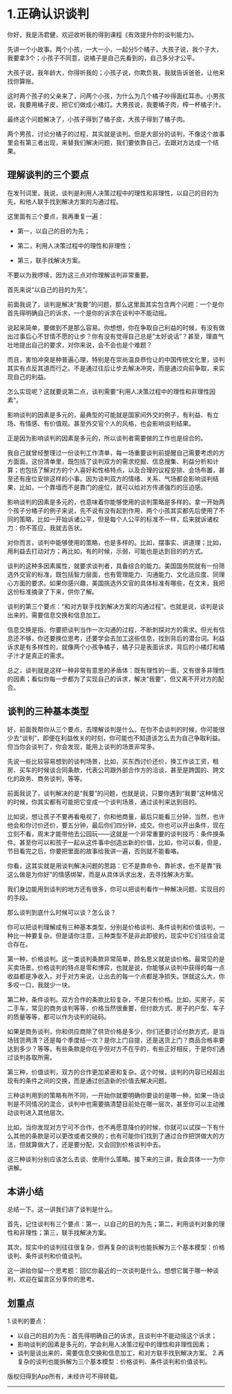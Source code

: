 # 1.正确认识谈判

你好，我是汤君健，欢迎收听我的得到课程《有效提升你的谈判能力》。

先讲一个小故事。两个小孩，一大一小，一起分5个橘子。大孩子说，我个子大，我要拿3个；小孩子不同意，说橘子是自己先看到的，自己多分才公平。

大孩子说，我年龄大，你得听我的；小孩子说，你欺负我，我就告诉爸爸，让他来找你算账。

这时两个孩子的父亲来了，问两个小孩，为什么为几个橘子吵得面红耳赤。小男孩说，我要用橘子皮，把它们做成小橘灯。大男孩说，我要橘子肉，榨一杯橘子汁。

最终这个问题解决了，小孩子得到了橘子皮，大孩子得到了橘子肉。

两个男孩，讨论分橘子的过程，其实就是谈判。但是大部分的谈判，不像这个故事里会有第三者出现，来替我们解决问题，我们要依靠自己，去跟对方达成一个结果。

## 理解谈判的三个要点

在发刊词里，我说，谈判是利用人决策过程中的理性和非理性，以自己的目的为先，和他人联手找到解决方案的沟通过程。

这里面有三个要点，我再重复一遍：

* 第一，以自己的目的为先；

* 第二，利用人决策过程中的理性和非理性；

* 第三，联手找解决方案。

不要以为我啰嗦，因为这三点对你理解谈判非常重要。

首先来说“以自己的目的为先”。

前面我说了，谈判是解决“我要”的问题，那么这里面其实包含两个问题：一个是你首先得明确自己的诉求，一个是你的诉求在谈判中不能动摇。

说起来简单，要做到不是那么容易。你想想，你在争取自己利益的时候，有没有做出过事后心不甘情不愿的让步？你有没有觉得自己总是“太好说话”？甚至，理直气壮地提出自己的要求，对你来说，会不会也是个难题？

而且，害怕冲突是种普遍心理，特别是在崇尚温良恭俭让的中国传统文化里，谈判其实有点反其道而行之。不是通过往后让步去解决冲突，而是通过向前争取，来实现自己的利益。

怎么实现呢？这就要说第二点，谈判需要“利用人决策过程中的理性和非理性因素”。

影响谈判的因素是多元的，最典型的可能就是国家间外交的例子，有利益、有立场、有情感、有价值观。甚至外交官个人的风格，也会影响谈判结果。

正是因为影响谈判的因素是多元的，所以谈判者需要做的工作也是综合的。

我自己就曾经整理过一份谈判工作清单，每一场重要谈判前提醒自己需要考虑的方方面面。这份清单里，既包括了谈判双方的需求挖掘、信息搜集、利益分析和计算；也包括了解对方的个人喜好和性格特点，以及合理的议程安排、会场布置，甚至还有座位安排这样的小事。因为谈判双方的情绪、关系、气场都会影响谈判结果，比如，一个靠墙而不是靠门的座位，就可以给对方传递强烈的压迫感。

影响谈判的因素是多元的，也意味着你能够使用的谈判策略是多样的。拿一开始两个孩子分橘子的例子来说，先不说有没有起到作用，两个小孩其实都先后使用了不同的策略，比如一开始诉诸公平，但是每个人公平的标准不一样，后来就诉诸权力：你不答应，我就去告状。

对你而言，谈判中能够使用的策略，也是多样的。比如，摆事实、讲道理；比如，用利益去打动对方；再比如，有的时候，示弱，可能也是达到目的的方式。

谈判的这种多因素属性，就要求谈判者，具备综合的能力。美国国务院就有一份筛选外交官的标准，既包括智力层面，也有管理能力、沟通能力、文化适应度、同理心方面的要求。如果你感兴趣，美国挑选外交官的具体标准有哪些，在文末，我把这份标准摘录了下来，供你了解。

谈判的第三个要点：“和对方联手找到解决方案的沟通过程”。也就是说，谈判是谈出来的，需要信息交换和信息加工。

信息交换是指，你要把谈判当作一次沟通的过程，不断刺探对方的需求。但光有信息还不够，你还要换位思考，还要学会去加工这些信息，找到背后的潜台词。利益诉求是有多样性的，就像两个小孩争橘子，橘子只是表面诉求，背后的小橘灯和橘子汁才是真正的需求。

总之，谈判就是这样一种非常有意思的矛盾体：既有理性的一面，又有很多非理性的因素；看似你每一步都为了实现自己的诉求，解决“我要”，但又离不开对方的配合。

## 谈判的三种基本类型

好，前面我帮你从三个要点，去理解谈判是什么。在你不会谈判的时候，你可能很少去“谈判”，即便在利益攸关的时刻，你可能也不知道该怎么去为自己争取利益。但当你会谈判了，你会发现，能用上谈判的场景非常多。

先说一些比较容易想到的谈判场景，比如，买东西讨价还价，换工作谈工资，租房、买车的时候谈合同条款，代表公司跟外部合作方的洽谈，甚至是跨国的、跨文化的政务、商务谈判，等等。

前面我说了，谈判解决的是“我要”的问题，也就是说，只要你遇到“我要”这种情况的时候，你其实都有可能把它变成一个谈判场景，通过谈判来达到目的。

比如说，想让孩子不要再看电视了，你和他商量，最后只能看三分钟，当然，也许他会和你讨价还价，要五分钟，最后你们四分钟，成交。你也可以开出条件，现在立刻不看，周末才能带他去公园玩——这就是一个非常重要的谈判技巧：条件换条件。甚至你可以和孩子一起从这件事中创造出新的价值，比如，你可以看，但是，节目看完之后，你要把里面的故事给我讲一遍，否则就不能看咯。

你看，这其实就是用谈判解决问题的思路：它不是靠命令、靠祈求，也不是靠“我这么做是为你好”的情感绑架，而是从具体诉求出发，去寻找解决方案。

我们身边能用到谈判的地方还有很多，你可以把谈判看作一种解决问题、实现目的的手段。

那么谈判到底什么时候可以谈？怎么谈？

你可以把谈判理解成有三种基本类型，分别是价格谈判、条件谈判和价值谈判，一种比一种要复杂。但是请你注意，三种类型不是非此即彼的，现实中它们往往会混合存在。

第一种，价格谈判。这一类谈判条款非常简单，顾名思义就是谈价格。最常见的是买卖场景。价格谈判的特点是零和博弈，也就是说，你能够从谈判中获得的每一点收益都是净收入，对于对方来说，让出去的每一个点都是净损失。饼就这么大，你多咬一口，我就少一块。

第二种，条件谈判。双方合作的条款比较复杂，不是只有价格。比如，买房子，买二手车，常见的商务谈判等等，价格当然很重要，但付款方式、房子的户型、车子的质量等等，都可以作为谈判的砝码。

如果是商务谈判，你和供应商除了供货价格是多少，你们还要讨论付款方式，是当场钱货两清？还是每个季度结一次？是你上门自提，还是送货上门？商品合格率要达到多少？等等。有些条款是你在乎但对方不在乎的，有些正好相反，于是你们通过谈判各取所需。

第三种，价值谈判，双方的合作更加紧密和复杂。这个时候，谈判的内容已经超出现有的条件之间的交换，而是通过创造新的价值去解决问题。

三种谈判用到的策略有所不同，一开始你就要明确你要谈的是哪一种，如果一场谈判是不同情况的混合，谈判中也需要搞清楚目前处在哪一层次，甚至你可以主动推动谈判进入其他层次。

比如，当你发现对方宁可不合作，也不再愿意降价的时候，你就可以试探一下有什么其他的条款是可以更改或者交换的；也有可能你们找到了通过合作把饼做大的方法，但就算做大了，还是要分配，又会回到价格谈判中去。

这三种谈判分别应该怎么去谈、使用什么策略。接下来的三讲，我会具体一一为你讲解。

## 本讲小结

总结一下。这一讲我们讲了谈判是什么。

首先，记住谈判有三个要点：第一，以自己的目的为先；第二，利用谈判对象的理性和非理性；第三，联手找解决方案。

其次，现实中的谈判往往很复杂，但再复杂的谈判也能拆解为三个基本模型：价格谈判、条件谈判和价值谈判。

这一讲给你留一个思考题：回忆你最近的一次谈判是什么，想想它属于哪一种谈判，欢迎在留言区分享你的思考。

## 划重点

1.谈判的要点：
- 以自己的目的为先：首先得明确自己的诉求，且谈判中不能动摇这个诉求；
- 影响谈判的因素是多元的，学会利用人决策过程中的理性和非理性因素；
- 谈判是谈出来的，需要信息交换和信息加工，和对方联手找到解决方案。
2.再复杂的谈判也能拆解为三个基本模型：价格谈判、条件谈判和价值谈判。

版权归得到App所有，未经许可不得转载。

---
